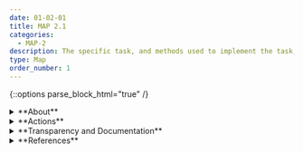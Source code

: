 ```yaml
---
date: 01-02-01
title: MAP 2.1
categories:
  - MAP-2
description: The specific task, and methods used to implement the task, that the AI system will support is defined (e.g., classifiers, generative models, recommenders, etc.). 
type: Map
order_number: 1
---
```



{::options parse_block_html="true" /}


<details>
<summary markdown="span">**About**</summary>
<br>
AI actors should define the technical learning or decision-making task an AI system is designed to accomplish, along with the benefits that the system will provide. The clearer and narrower the task definition, the easier it is to map its benefits and risks, leading to more fulsome risk management.

</details>

<details>
<summary markdown="span">**Actions**</summary>

* Define and document AI system existing and potential learning task(s) along with known assumptions and limitations.

</details>

<details>
<summary markdown="span">**Transparency and Documentation**</summary>
<br>
**Organizations can document the following:**

- To what extent has the entity clearly defined technical specifications and requirements for the AI system?
- To what extent has the entity documented the AI system’s development, testing methodology, metrics, and performance outcomes?
- How do the technical specifications and requirements align with the AI system’s goals and objectives?
- Did your organization implement accountability-based practices in data management and protection (e.g. the PDPA and OECD Privacy Principles)?
- How are outputs marked to clearly show that they came from an AI?

**AI Transparency Resources:**

- Datasheets for Datasets, [URL](http://arxiv.org/abs/1803.09010).
- WEF Model AI Governance Framework Assessment 2020, [URL](https://www.pdpc.gov.sg/-/media/Files/PDPC/PDF-Files/Resource-for-Organisation/AI/SGModelAIGovFramework2.pdf).
- WEF Companion to the Model AI Governance Framework- 2020, [URL](https://www.pdpc.gov.sg/-/media/Files/PDPC/PDF-Files/Resource-for-Organisation/AI/SGIsago.pdf).
- ATARC Model Transparency Assessment (WD) – 2020.
- Transparency in Artificial Intelligence - S. Larsson and F. Heintz – 2020.

</details>

<details>
<summary markdown="span">**References**</summary>    
<br>
Leong, Brenda (2020). The Spectrum of Artificial Intelligence - An Infographic Tool. Future of Privacy Forum. [URL](https://fpf.org/blog/the-spectrum-of-artificial-intelligence-an-infographic-tool/)

Brownlee, Jason (2020). A Tour of Machine Learning Algorithms. Machine Learning Mastery. [URL](https://machinelearningmastery.com/a-tour-of-machine-learning-algorithms/)

</details>

